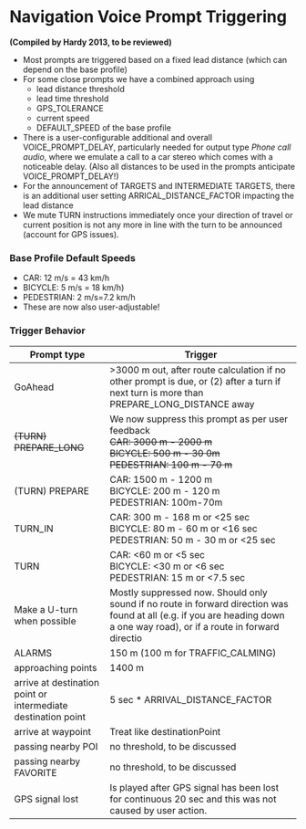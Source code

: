 # Navigation Voice Prompt Triggering
**(Compiled by Hardy 2013, to be reviewed)**
* Most prompts are triggered based on a fixed lead distance (which can depend on the base profile)
* For some close prompts we have a combined approach using
   * lead distance threshold
   * lead time threshold
   * GPS_TOLERANCE
   * current speed
   * DEFAULT_SPEED of the base profile
* There is a user-configurable additional and overall VOICE_PROMPT_DELAY, particularly needed for output type _Phone call audio_, where we emulate a call to a car stereo which comes with a noticeable delay. (Also all distances to be used in the prompts anticipate VOICE_PROMPT_DELAY!)
* For the announcement of TARGETS and INTERMEDIATE TARGETS, there is an additional user setting ARRICAL_DISTANCE_FACTOR impacting the lead distance
* We mute TURN instructions immediately once your direction of travel or current position is not any more in line with the turn to be announced (account for GPS issues).

### Base Profile Default Speeds
* CAR: 12 m/s = 43 km/h
* BICYCLE: 5 m/s = 18 km/h)
* PEDESTRIAN: 2 m/s=7.2 km/h
* These are now also user-adjustable!

### Trigger Behavior
Prompt type | Trigger
--- | ---
GoAhead | \>3000 m out, after route calculation if no other prompt is due, or (2) after a turn if next turn is more than PREPARE_LONG_DISTANCE away
<del>(TURN) PREPARE_LONG </del> | We now suppress this prompt as per user feedback<br><del>CAR: 3000 m - 2000 m<br>BICYCLE: 500 m - 30 0m<br>PEDESTRIAN: 100 m - 70 m</del>
(TURN) PREPARE | CAR: 1500 m - 1200 m<br>BICYCLE: 200 m - 120 m<br>PEDESTRIAN: 100m-70m
TURN_IN | CAR: 300 m - 168 m or \<25 sec<br>BICYCLE: 80 m - 60 m or \<16 sec<br>PEDESTRIAN: 50 m - 30 m or \<25 sec
TURN | CAR: \<60 m or \<5 sec<br>BICYCLE: \<30 m or \<6 sec<br>PEDESTRIAN: 15 m or \<7.5 sec
Make a U-turn when possible | Mostly suppressed now. Should only sound if no route in forward direction was found at all (e.g. if you are heading down a one way road), or if a route in forward directio
ALARMS | 150 m (100 m for TRAFFIC_CALMING)
approaching points | 1400 m
arrive at destination point or intermediate destination point | 5 sec * ARRIVAL_DISTANCE_FACTOR
arrive at waypoint | Treat like destinationPoint
passing nearby POI | no threshold, to be discussed
passing nearby FAVORITE | no threshold, to be discussed
GPS signal lost | Is played after GPS signal has been lost for continuous 20 sec and this was not caused by user action.

